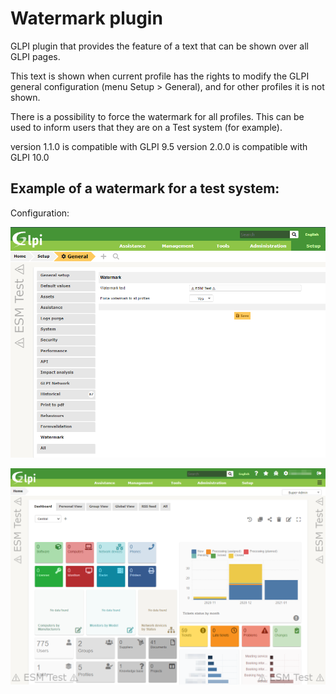 # Watermark plugin

GLPI plugin that provides the feature of a text that can be shown over all GLPI pages.

This text is shown when current profile has the rights to modify the GLPI general configuration (menu Setup > General), and for other profiles it is not shown.

There is a possibility to force the watermark for all profiles. This can be used to inform users that they are on a Test system (for example).

version 1.1.0 is compatible with GLPI 9.5
version 2.0.0 is compatible with GLPI 10.0


## Example of a watermark for a test system:

Configuration:

![Configuration for Test system](https://raw.githubusercontent.com/tomolimo/watermark/master/configuration-test.png)

![Watermark for Test system](https://raw.githubusercontent.com/tomolimo/watermark/master/watermark-test.png)

